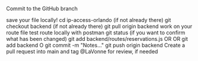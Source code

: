 Commit to the GitHub branch

save your file locally!
cd ip-access-orlando (if not already there)
git checkout backend (if not already there)
git pull origin backend
    work on your route file
    test route locally with postman
git status (if you want to confirm what has been changed)
git add backend/routes/reservations.js OR OR git add backend O
git commit -m "Notes..."
git push origin backend
    Create a pull request into main and tag @LaVonne for review, if needed


